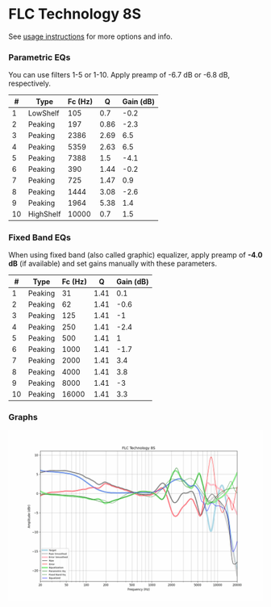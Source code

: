 # FLC Technology 8S
See [usage instructions](https://github.com/jaakkopasanen/AutoEq#usage) for more options and info.

### Parametric EQs
You can use filters 1-5 or 1-10. Apply preamp of -6.7 dB or -6.8 dB, respectively.

|   # | Type      |   Fc (Hz) |    Q |   Gain (dB) |
|-----|-----------|-----------|------|-------------|
|   1 | LowShelf  |       105 | 0.7  |        -0.2 |
|   2 | Peaking   |       197 | 0.86 |        -2.3 |
|   3 | Peaking   |      2386 | 2.69 |         6.5 |
|   4 | Peaking   |      5359 | 2.63 |         6.5 |
|   5 | Peaking   |      7388 | 1.5  |        -4.1 |
|   6 | Peaking   |       390 | 1.44 |        -0.2 |
|   7 | Peaking   |       725 | 1.47 |         0.9 |
|   8 | Peaking   |      1444 | 3.08 |        -2.6 |
|   9 | Peaking   |      1964 | 5.38 |         1.4 |
|  10 | HighShelf |     10000 | 0.7  |         1.5 |

### Fixed Band EQs
When using fixed band (also called graphic) equalizer, apply preamp of **-4.0 dB** (if available) and set gains manually with these parameters.

|   # | Type    |   Fc (Hz) |    Q |   Gain (dB) |
|-----|---------|-----------|------|-------------|
|   1 | Peaking |        31 | 1.41 |         0.1 |
|   2 | Peaking |        62 | 1.41 |        -0.6 |
|   3 | Peaking |       125 | 1.41 |        -1   |
|   4 | Peaking |       250 | 1.41 |        -2.4 |
|   5 | Peaking |       500 | 1.41 |         1   |
|   6 | Peaking |      1000 | 1.41 |        -1.7 |
|   7 | Peaking |      2000 | 1.41 |         3.4 |
|   8 | Peaking |      4000 | 1.41 |         3.8 |
|   9 | Peaking |      8000 | 1.41 |        -3   |
|  10 | Peaking |     16000 | 1.41 |         3.3 |

### Graphs
![](./FLC%20Technology%208S.png)

